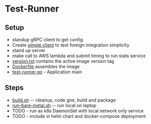 # Test-Runner

## Setup

* standup gRPC client to get config
* Create [simple client](./run-stats-client.go) to test foreign integration simplicity
* stand up server
* make call to AWS lambda and submit timing to run stats service
* [version.txt](./version.txt) contains the active image version tag
* [Dockerfile](./Dockerfile) assembles the image
* [test-runner.go](./test-runner.go) - Application main

## Steps

* [build.sh](./build.sh) -- cleanup, code gne, build and package
* [run-bare-metal.sh](./run-bare-metal.sh) -- run local on laptop
* TODO - run as k8s DaemonSet with local network only service
* TODO - include in helm chart and docker-compose deployment
